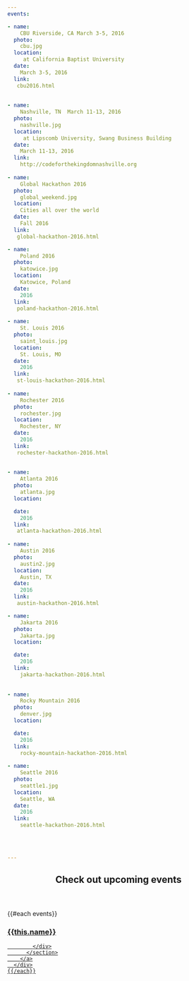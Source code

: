 ```yaml
---
events: 

- name:
    CBU Riverside, CA March 3-5, 2016
  photo:
    cbu.jpg  
  location:
     at California Baptist University
  date:
    March 3-5, 2016
  link:
   cbu2016.html     
        
        
- name:
    Nashville, TN  March 11-13, 2016
  photo:
    nashville.jpg  
  location:
     at Lipscomb University, Swang Business Building
  date:
    March 11-13, 2016
  link:
    http://codeforthekingdomnashville.org   
    
- name:
    Global Hackathon 2016 
  photo:
    global_weekend.jpg
  location:
    Cities all over the world
  date:
    Fall 2016 
  link:
   global-hackathon-2016.html  

- name:
    Poland 2016 
  photo:
    katowice.jpg
  location:
    Katowice, Poland
  date:
    2016 
  link:
   poland-hackathon-2016.html    
   
- name:
    St. Louis 2016 
  photo:
    saint_louis.jpg
  location:
    St. Louis, MO
  date:
    2016 
  link:
   st-louis-hackathon-2016.html     
   
- name:
    Rochester 2016 
  photo:
    rochester.jpg
  location:
    Rochester, NY
  date:
    2016 
  link:
   rochester-hackathon-2016.html      
   
   
- name:
    Atlanta 2016
  photo:
    atlanta.jpg
  location:

  date:
    2016
  link:
   atlanta-hackathon-2016.html    
   
- name:
    Austin 2016 
  photo:
    austin2.jpg
  location:
    Austin, TX
  date:
    2016 
  link:
   austin-hackathon-2016.html     

- name:
    Jakarta 2016
  photo:
    Jakarta.jpg
  location:

  date:
    2016
  link:
    jakarta-hackathon-2016.html
    
    
- name:
    Rocky Mountain 2016
  photo:
    denver.jpg
  location:

  date:
    2016 
  link:
    rocky-mountain-hackathon-2016.html
    
- name:
    Seattle 2016
  photo:
    seattle1.jpg
  location:
    Seattle, WA
  date:
    2016
  link:  
    seattle-hackathon-2016.html 
        
        
     

---
```



<section class="wrapper style3 container special-alt">
  <header class="major">
    <h2>Check out <strong>upcoming events</strong></h2>
  </header>
  <div class="row">
    {{#each events}}
      <div class="6u">
        <a href="{{this.link}}">
          <section class="event-image" style="background-image: url({{../assets}}/images/events/{{this.photo}});">
            <div class="image-overlay">
              <h3>{{this.name}}</h3>

            </div>
          </section>
        </a>
      </div>
    {{/each}}
  </div>
<!--
       <footer class="major">
        <ul class="buttons">
          <li><a href="#" class="button">See More</a></li>
        </ul>
      </footer>
      -->
</section>
